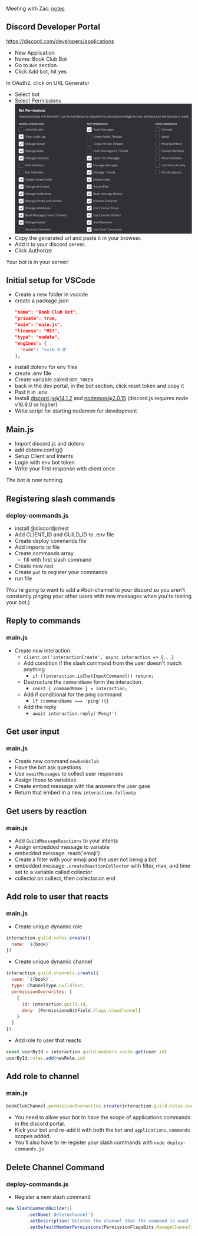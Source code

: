 Meeting with Zac: [notes](https://roamresearch.com/#/app/egghead/page/FoO41nTrw)

## Discord Developer Portal
https://discord.com/developers/applications

- New Application
- Name: Book Club Bot
- Go to `Bot` section. 
- Click Add bot, hit yes

In OAuth2, click on URL Generator
- Select bot
- Select Permissions
  ![bot permissions](images/bot-permissions.png)
- Copy the generated url and paste it in your browser. 
- Add it to your discord server.
- Click Authorize

Your bot is in your server!

## Initial setup for VSCode

- Create a new folder in vscode
- create a package.json
  ```json
  "name": "Book Club Bot",
  "private": true,
  "main": "main.js",
  "license": "MIT",
  "type": "module",
  "engines": {
    "node": ">=16.9.0"
  },
  ```
- install dotenv for env files
- create .env file
- Create variable called `BOT_TOKEN`
- back in the dev portal, in the bot section, click reset token and copy it
- Past it in .env
- Install discord.js@14.1.2 and nodemon@2.0.15 (discord.js requires node v16.9.0 or higher)
- Write script for starting nodemon for development
  
## Main.js
- Import discord.js and dotenv
- add dotenv.config()
- Setup Client and Intents
- Login with env bot token
- Write your first response with client.once

The bot is now running. 


## Registering slash commands
### deploy-commands.js
- install @discordjs/rest
- Add CLIENT_ID and GUILD_ID to .env file
- Create deploy commands file
- Add imports to file
- Create commands array
  - fill with first slash command
- Create new rest
- Create `put` to register your commands
- run file

(You're going to want to add a #bot-channel to your discord so you aren't constantly pinging your other users with new messages when you're testing your bot.)

## Reply to commands
### main.js
- Create new interaction
  - `client.on('interactionCreate', async interaction => {...}`
  - Add condition if the slash command from the user doesn't match anything
    - `if (!interaction.isChatInputCommand()) return;`
  - Destructure the `commandName` form the interaction.
    - `const { commandName } = interaction;`
  - Add if conditional for the ping command
    - `if (commandName === 'ping'){}`
  - Add the reply
    - `await interaction.reply('Pong!')`

## Get user input
### main.js
- Create new command `newbookclub`
- Have the bot ask questions
- Use `awaitMessages` to collect user responses
- Assign those to variables
- Create embed message with the answers the user gave
- Return that embed in a new `interaction.followUp`

## Get users by reaction
### main.js
- Add `GuildMessageReactions` to your intents
- Assign embedded message to variable
- embedded message .react('emoji')
- Create a filter with your emoji and the user not being a bot
- embedded message `.createReactionCollector` with filter, max, and time set to a variable called collector
- collector.on collect, then collector.on end

## Add role to user that reacts
### main.js
- Create unique dynamic role
```js
interaction.guild.roles.create({ 
  name: `${book}`
})
```
- Create unique dynamic channel
```js
interaction.guild.channels.create({ 
  name: `${book}`,
  type: ChannelType.GuildText,
  permissionOverwrites: [
    {
      id: interaction.guild.id,
      deny: [PermissionsBitField.Flags.ViewChannel]
    }
  ]
})
```
- Add role to user that reacts
```js
const userById = interaction.guild.members.cache.get(user.id)
userById.roles.add(newRole.id)
```

## Add role to channel
### main.js
```js
bookClubChannel.permissionOverwrites.create(interaction.guild.roles.cache.find(r => r.name === book).id, {ViewChannel: true})
```
- You need to allow your bot to have the scope of applications.commands in the discord portal. 
- Kick your bot and re-add it with both the `bot` and `applications.commands` scopes added. 
- You'll also have to re-register your slash commands with `node deploy-commands.js`

## Delete Channel Command
### deploy-commands.js
- Register a new slash command
```js
new SlashCommandBuilder()
		.setName('deletechannel')
		.setDescription('Deletes the channel that the command is used in')
		.setDefaultMemberPermissions(PermissionFlagsBits.ManageChannels)
```